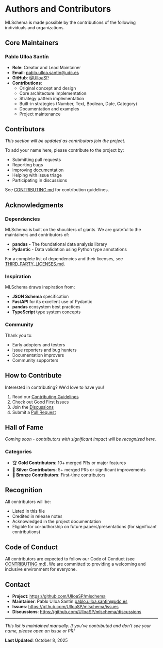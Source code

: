 # Authors and Contributors

MLSchema is made possible by the contributions of the following individuals and organizations.

## Core Maintainers

### Pablo Ulloa Santín

- **Role**: Creator and Lead Maintainer
- **Email**: <pablo.ulloa.santin@udc.es>
- **GitHub**: [@UlloaSP](https://github.com/UlloaSP)
- **Contributions**:
  - Original concept and design
  - Core architecture implementation
  - Strategy pattern implementation
  - Built-in strategies (Number, Text, Boolean, Date, Category)
  - Documentation and examples
  - Project maintenance

## Contributors

*This section will be updated as contributors join the project.*

To add your name here, please contribute to the project by:

- Submitting pull requests
- Reporting bugs
- Improving documentation
- Helping with issue triage
- Participating in discussions

See [CONTRIBUTING.md](CONTRIBUTING.md) for contribution guidelines.

## Acknowledgments

### Dependencies

MLSchema is built on the shoulders of giants. We are grateful to the maintainers and contributors of:

- **pandas** - The foundational data analysis library
- **Pydantic** - Data validation using Python type annotations

For a complete list of dependencies and their licenses, see [THIRD_PARTY_LICENSES.md](THIRD_PARTY_LICENSES.md).

### Inspiration

MLSchema draws inspiration from:

- **JSON Schema** specification
- **FastAPI** for its excellent use of Pydantic
- **pandas** ecosystem best practices
- **TypeScript** type system concepts

### Community

Thank you to:

- Early adopters and testers
- Issue reporters and bug hunters
- Documentation improvers
- Community supporters

## How to Contribute

Interested in contributing? We'd love to have you!

1. Read our [Contributing Guidelines](CONTRIBUTING.md)
2. Check out [Good First Issues](https://github.com/UlloaSP/mlschema/labels/good%20first%20issue)
3. Join the [Discussions](https://github.com/UlloaSP/mlschema/discussions)
4. Submit a [Pull Request](https://github.com/UlloaSP/mlschema/pulls)

## Hall of Fame

*Coming soon - contributors with significant impact will be recognized here.*

### Categories

- 🏆 **Gold Contributors**: 10+ merged PRs or major features
- 🥈 **Silver Contributors**: 5+ merged PRs or significant improvements
- 🥉 **Bronze Contributors**: First-time contributors

## Recognition

All contributors will be:

- Listed in this file
- Credited in release notes
- Acknowledged in the project documentation
- Eligible for co-authorship on future papers/presentations (for significant contributions)

## Code of Conduct

All contributors are expected to follow our Code of Conduct (see [CONTRIBUTING.md](CONTRIBUTING.md)). We are committed to providing a welcoming and inclusive environment for everyone.

## Contact

- **Project**: <https://github.com/UlloaSP/mlschema>
- **Maintainer**: Pablo Ulloa Santín <pablo.ulloa.santin@udc.es>
- **Issues**: <https://github.com/UlloaSP/mlschema/issues>
- **Discussions**: <https://github.com/UlloaSP/mlschema/discussions>

---

*This list is maintained manually. If you've contributed and don't see your name, please open an issue or PR!*

**Last Updated**: October 8, 2025
